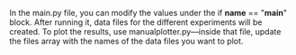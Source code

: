 In the main.py file, you can modify the values under the if __name__ == "__main__" block. After running it, data files for the different experiments will be created. To plot the results, use manualplotter.py—inside that file, update the files array with the names of the data files you want to plot.
